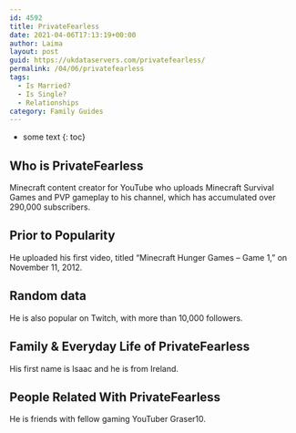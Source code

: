 ```yaml
---
id: 4592
title: PrivateFearless
date: 2021-04-06T17:13:19+00:00
author: Laima
layout: post
guid: https://ukdataservers.com/privatefearless/
permalink: /04/06/privatefearless
tags:
  - Is Married?
  - Is Single?
  - Relationships
category: Family Guides
---
```


* some text
{: toc}


## Who is PrivateFearless
                  
                  
                  
Minecraft content creator for YouTube who uploads Minecraft Survival Games and PVP gameplay to his channel, which has accumulated over 290,000 subscribers. 
                  
              
            
              
            
                
                
                
## Prior to Popularity
                  
                  
                  
He uploaded his first video, titled &#8220;Minecraft Hunger Games &#8211; Game 1,&#8221; on November 11, 2012.  
                  
              
            
              
            
                
                
                
## Random data
                  
                  
                  
He is also popular on Twitch, with more than 10,000 followers. 
                  
              
            
              
            
                
                
                
## Family & Everyday Life of PrivateFearless
                  
                  
                  
His first name is Isaac and he is from Ireland. 
                  
              
            
              
            
                
                
                
## People Related With PrivateFearless
                  
                  
                  
He is friends with fellow gaming YouTuber Graser10. 
                  
              
            
              
            
                
              
            
              
              
            
            
              
            
          
          
          